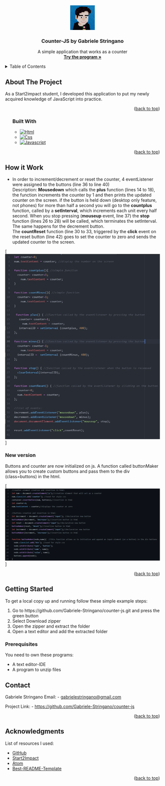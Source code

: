 <!-- PROJECT LOGO -->
<br />
<div align="center">
    <img src="images/favicon.jpg" alt="Logo" width="80" height="80">

  <h3 align="center">Counter-JS by Gabriele Stringano</h3>

  <p align="center">
  A simple application that works as a counter
    <br />
    <a href="https://gabriele-stringano.github.io/counter-js/"><strong>Try the program »</strong></a>
  </p>
</div>

<!-- TABLE OF CONTENTS -->
<details>
  <summary>Table of Contents</summary>
  <ol>
    <li>
      <a href="#about-the-project">About The Project</a>
      <ul>
        <li><a href="#built-with">Built With</a></li>
      </ul>
    </li>
    <li><a href="#how-it-work">How it Work</a></li>
    <li>
      <a href="#getting-started">Getting Started</a>
      <ul>
        <li><a href="#prerequisites">Prerequisites</a></li>
      </ul>
    </li>
    <li><a href="#contact">Contact</a></li>
    <li><a href="#acknowledgments">Acknowledgments</a></li>
  </ol>
</details>

<!-- ABOUT THE PROJECT -->
## About The Project

As a Start2impact student, I developed this application to put my newly acquired knowledge of JavaScript into practice.

<p align="right">(<a href="#top">back to top</a>)</p>

<ol>

### Built With


* [![Html][Html.js]][Html-url]
* [![Css][Css.js]][Css-url]
* [![Javascript][Javascript.js]][Javascript-url]

<p align="right">(<a href="#top">back to top</a>)</p>

</ol>

<!-- How it Work + ScreenShot -->

## How it Work

- In order to increment/decrement or reset the counter, 4 eventListener were assigned to the buttons (line 36 to line 40)</br>
Description:
<strong>Mousedown</strong> which calls the <strong>plus</strong> function (lines 14 to 18), the function increments the counter by 1 and then prints the updated counter on the screen. if the button is held down (desktop only feature, not phones) for more than half a second you will go to the <strong>countplus</strong> function, called by a <strong>setInterval</strong>, which increments each unit every half second. When you stop pressing (<strong>mouseup</strong> event, line 37) the <strong>stop</strong> function (lines 26 to 28) will be called, which terminates the setInterval.</br>
The same happens for the decrement button.</br>
The <strong>countReset</strong> function (line 30 to 33, triggered by the <strong>click</strong> event on the reset button (line 42) goes to set the counter to zero and sends the updated counter to the screen.

[![product-screenshot1]]

### New version

Buttons and counter are now initialized on js. A function called buttonMaker allows you to create custom buttons and pass them to the div (class=buttons) in the html.

[![product-screenshot2]]

<p align="right">(<a href="#top">back to top</a>)</p>


<!-- GETTING STARTED -->
## Getting Started

To get a local copy up and running follow these simple example steps:
<ol>
<li> Go to  https://github.com/Gabriele-Stringano/counter-js.git and press the green button </li>
<li> Select Download zipper </li>
<li> Open the zipper and extract the folder </li>
<li> Open a text editor and add the extracted folder </li>
</ol>

### Prerequisites
You need to own these programs:
<ul>
    <li> A text editor-IDE </li>
    <li> A program to unzip files</li>
</ul>


<!-- CONTACT -->
## Contact

Gabriele Stringano Email: - gabrielestringano@gmail.com

Project Link: - https://github.com/Gabriele-Stringano/counter-js

<p align="right">(<a href="#top">back to top</a>)</p>



<!-- ACKNOWLEDGMENTS -->
## Acknowledgments

List of resources I used:

* [GitHub](https://github.com)
* [Start2Impact](https://www.start2impact.it/)
* [Atom](https://atom.io/)
* [Best-README-Template](https://github.com/ferneynava/Best-README-Template)

<p align="right">(<a href="#top">back to top</a>)</p>



<!-- MARKDOWN LINKS & IMAGES -->
<!-- https://www.markdownguide.org/basic-syntax/#reference-style-links -->

[product-screenshot1]: images/JsScreenshot1.png
[product-screenshot2]: images/JsScreenshot2.png
[Html.js]: https://img.shields.io/static/v1?message=HTML5&logo=HTML5&labelColor=5c5c5c&color=c31111&logoColor=white&label=%20&style=FOR-THE-BADGE
[Html-url]: https://www.html.it/
[Css.js]: https://img.shields.io/static/v1?message=CSS3&logo=css3&labelColor=5c5c5c&color=1111c3&logoColor=white&label=%20&style=FOR-THE-BADGE
[Css-url]: https://en.wikipedia.org/wiki/CSS
[Javascript.js]: https://img.shields.io/static/v1?message=JAVASCRIPT&logo=JavaScript&labelColor=5c5c5c&color=efd81d&logoColor=white&label=%20&style=FOR-THE-BADGE
[Javascript-url]: https://en.wikipedia.org/wiki/JavaScript

